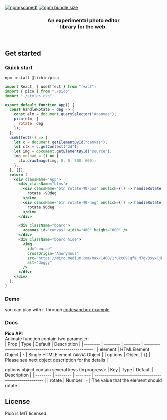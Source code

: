 [![npm(scoped)](https://img.shields.io/npm/v/@lichin/pico.svg)](https://github.com/lichin-lin/pico)
[![npm bundle size](https://img.shields.io/bundlephobia/min/@lichin/pico.svg)](https://github.com/lichin-lin/pico)

<h3 align="center">
  An experimental photo editor<br>library for the web.
</h3>
<br>

## Get started

### Quick start

```
npm install @lichin/pico
```

```jsx
import React, { useEffect } from "react";
import { pico } from "./pico";
import "./styles.css";

export default function App() {
  const handleRotate = deg => {
    const elm = document.querySelector("#canvas");
    pico(elm, {
      rotate: deg
    });
  };
  useEffect(() => {
    let c = document.getElementById("canvas");
    let ctx = c.getContext("2d");
    let img = document.getElementById("source");
    img.onload = () => {
      ctx.drawImage(img, 0, 0, 800, 600);
    };
  }, []);
  return (
    <div className="App">
      <div className="btns">
        <div className="btn rotate-90-pos" onClick={() => handleRotate(-90)}>
          rotate -90deg
        </div>
        <div className="btn rotate-90-neg" onClick={() => handleRotate(90)}>
          rotate 90deg
        </div>
      </div>

      <div className="board">
        <canvas id="canvas" width="800" height="600" />
      </div>
      <div className="board hide">
        <img
          id="source"
          crossOrigin="Anonymous"
          src="https://miro.medium.com/max/1400/1*UktO9Cqfa_M7gv3syxCjRg.jpeg"
          alt="doggy"
        />
      </div>
    </div>
  );
}
```
### Demo
you can play with it through [codesandbox example](https://codesandbox.io/s/pico-sspzc?file=/src/App.js)
### Docs
**Pico API**
<br />
Animate function contain two parameter:
<br />
| Prop | Type | Default | Description |
| -------- | -------- | -------- | ---------------------------------------------------- |
| element  | HTMLElement Object | -             | Single HTMLElement `CANVAS` Object |
| options  | Object             | {}            | Please see next object description for the details |

options object contain several keys (In progress):
| Key | Type | Default | Description |
| --------   | -------- | -------- | ---------------------------------------------------- |
| rotate     | Number   | -        | The value that the element should rotate |

## License

Pico is MIT licensed.
